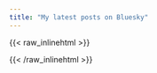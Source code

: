 ```yaml
---
title: "My latest posts on Bluesky"
---
```


{{< raw_inlinehtml >}}
<script 
    type="module" 
    src="https://cdn.jsdelivr.net/npm/bsky-embed@0.2.0/dist/bsky-embed.es.min.js" 
    integrity="sha256-AUKChiFWBM33xkC6hqUp3tHN1FMMPVATYmPOncIsliM=" 
    crossorigin="anonymous" 
    async>
</script>

<bsky-embed
    username="emy.sh"
    limit="10"
    load-more="true">
</bsky-embed>
{{< /raw_inlinehtml >}}

